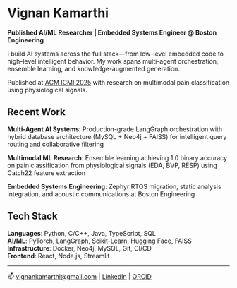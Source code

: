 # Vignan Kamarthi

**Published AI/ML Researcher | Embedded Systems Engineer @ Boston Engineering**

I build AI systems across the full stack—from low-level embedded code to high-level intelligent behavior. My work spans multi-agent orchestration, ensemble learning, and knowledge-augmented generation.

Published at [ACM ICMI 2025](https://dl.acm.org/doi/10.1145/3747327.3764784) with research on multimodal pain classification using physiological signals.

## Recent Work

**Multi-Agent AI Systems**: Production-grade LangGraph orchestration with hybrid database architecture (MySQL + Neo4j + FAISS) for intelligent query routing and collaborative filtering

**Multimodal ML Research**: Ensemble learning achieving 1.0 binary accuracy on pain classification from physiological signals (EDA, BVP, RESP) using Catch22 feature extraction

**Embedded Systems Engineering**: Zephyr RTOS migration, static analysis integration, and acoustic communications at Boston Engineering

## Tech Stack

**Languages**: Python, C/C++, Java, TypeScript, SQL  
**AI/ML**: PyTorch, LangGraph, Scikit-Learn, Hugging Face, FAISS  
**Infrastructure**: Docker, Neo4j, MySQL, Git, CI/CD  
**Frontend**: React, Node.js, Streamlit

---

📫 vignankamarthi@gmail.com | [LinkedIn](https://www.linkedin.com/in/vignan-kamarthi/) | [ORCID](https://orcid.org/0009-0005-9823-6613)
